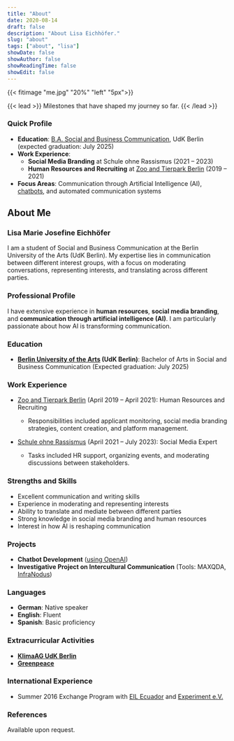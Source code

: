 ```yaml
---
title: "About"
date: 2020-08-14
draft: false
description: "About Lisa Eichhöfer."
slug: "about"
tags: ["about", "lisa"]
showDate: false
showAuthor: false
showReadingTime: false
showEdit: false
---
```

{{< fitimage "me.jpg" "20%" "left" "5px">}}

{{< lead >}}
Milestones that have shaped my journey so far.
{{< /lead >}}

### Quick Profile

- **Education**: [B.A. Social and Business Communication](https://www.udk-berlin.de/studium/gesellschafts-und-wirtschaftskommunikation/), UdK Berlin (expected graduation: July 2025)
- **Work Experience**:
  - **Social Media Branding** at Schule ohne Rassismus (2021 – 2023)
  - **Human Resources and Recruiting** at [Zoo and Tierpark Berlin](https://www.tierpark-berlin.de/de) (2019 – 2021)
- **Focus Areas**: Communication through Artificial Intelligence (AI), [chatbots](https://yosephyne.github.io/portfolio/chat-bots/), and automated communication systems

## About Me

### Lisa Marie Josefine Eichhöfer

I am a student of Social and Business Communication at the Berlin University of the Arts (UdK Berlin). My expertise lies in communication between different interest groups, with a focus on moderating conversations, representing interests, and translating across different parties.

### Professional Profile

I have extensive experience in **human resources**, **social media branding**, and **communication through artificial intelligence (AI)**. I am particularly passionate about how AI is transforming communication.

### Education

- **[Berlin University of the Arts](https://www.udk-berlin.de/startseite/) (UdK Berlin)**: Bachelor of Arts in Social and Business Communication (Expected graduation: July 2025)

### Work Experience

- [Zoo and Tierpark Berlin](https://www.tierpark-berlin.de/de) (April 2019 – April 2021): Human Resources and Recruiting

  - Responsibilities included applicant monitoring, social media branding strategies, content creation, and platform management.
- [Schule ohne Rassismus](https://www.schule-ohne-rassismus.org/) (April 2021 – July 2023): Social Media Expert

  - Tasks included HR support, organizing events, and moderating discussions between stakeholders.

### Strengths and Skills

- Excellent communication and writing skills
- Experience in moderating and representing interests
- Ability to translate and mediate between different parties
- Strong knowledge in social media branding and human resources
- Interest in how AI is reshaping communication

### Projects

- **Chatbot Development** ([using OpenAI](https://openai.com/))
- **Investigative Project on Intercultural Communication** (Tools: MAXQDA, [InfraNodus](https://infranodus.com/))

### Languages

- **German**: Native speaker
- **English**: Fluent
- **Spanish**: Basic proficiency

### Extracurricular Activities

- [**KlimaAG UdK Berlin**](https://www.udk-berlin.de/universitaet/klimagerechtigkeit-und-nachhaltigkeit/udklima/ag-klima/)
- **[Greenpeace](https://www.greenpeace.de/engagieren/jugend)**

### International Experience

- Summer 2016 Exchange Program with [EIL Ecuador](https://www.eilecuador.org/) and [Experiment e.V.](https://www.experiment-ev.de/)

### References

Available upon request.
